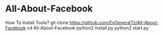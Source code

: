 # All-About-Facebook
How To Install Tools?
git clone https://github.com/ExGeneralTz/All-About-Facebook
cd All-About-Facebook
python2 install.py
python2 start.py
